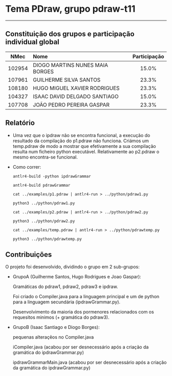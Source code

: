 # Tema **PDraw**, grupo **pdraw-t11**
-----

## Constituição dos grupos e participação individual global

| NMec | Nome | Participação |
|:---:|:---|:---:|
| 102954 | DIOGO MARTINS NUNES MAIA BORGES | 15.0% |
| 107961 | GUILHERME SILVA SANTOS | 23.3% |
| 108180 | HUGO MIGUEL XAVIER RODRIGUES | 23.3% |
| 104327 | ISAAC DAVID DELGADO SANTIAGO | 15.0% |
| 107708 | JOÃO PEDRO PEREIRA GASPAR | 23.3% |

## Relatório

- Uma vez que o ipdraw não se encontra funcional, a execução do resultado da compilação do p1.pdraw não funciona. Criámos um temp.pdraw de modo a mostrar que efetivamente a sua compilação resulta num ficheiro python executável. Relativamente ao p2.pdraw o mesmo encontra-se funcional.
  
- Como correr:
  ```
  antlr4-build -python ipdrawGrammar
  ```
  ```
  antlr4-build pdrawGrammar
  ```
  ```
  cat ../examples/p1.pdraw | antlr4-run > ../python/pdraw1.py
  ```
  ```
  python3 ../python/pdraw1.py
  ```
  ```
  cat ../examples/p2.pdraw | antlr4-run > ../python/pdraw2.py
  ```
  ```
  python3 ../python/pdraw2.py
  ```
  ```
  cat ../examples/temp.pdraw | antlr4-run > ../python/pdrawtemp.py
  ```
  ```
  python3 ../python/pdrawtemp.py
  ```

## Contribuições

O projeto foi desenvolvido, dividindo o grupo em 2 sub-grupos:

  - GrupoA (Guilherme Santos, Hugo Rodrigues e Joao Gaspar):

    Gramáticas do pdraw1, pdraw2, pdraw3 e ipdraw.
    
    Foi criado o Compiler.java para a linguagem principal e um de python para a linguagem secundária (ipdrawGrammar.py).
    
    Desenvolvimento da maioria dos pormenores relacionados com os requesitos minimos (+ gramática do pdraw3).

  - GrupoB (Isaac Santiago e Diogo Borges):
    
    pequenas alteraçẽos no Compiler.java
    
    iCompiler.java (acabou por ser desnecessário após a criação da gramática do ipdrawGrammar.py)
    
    ipdrawGrammarMain.java (acabou por ser desnecessário após a criação da gramática do ipdrawGrammar.py)

